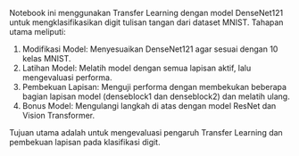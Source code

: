 Notebook ini menggunakan Transfer Learning dengan model DenseNet121 untuk mengklasifikasikan digit tulisan tangan dari dataset MNIST. Tahapan utama meliputi:
1. Modifikasi Model: Menyesuaikan DenseNet121 agar sesuai dengan 10 kelas MNIST.
2. Latihan Model: Melatih model dengan semua lapisan aktif, lalu mengevaluasi performa.
3. Pembekuan Lapisan: Menguji performa dengan membekukan beberapa bagian lapisan model (denseblock1 dan denseblock2) dan melatih ulang.
4. Bonus Model: Mengulangi langkah di atas dengan model ResNet dan Vision Transformer.


Tujuan utama adalah untuk mengevaluasi pengaruh Transfer Learning dan pembekuan lapisan pada klasifikasi digit.
